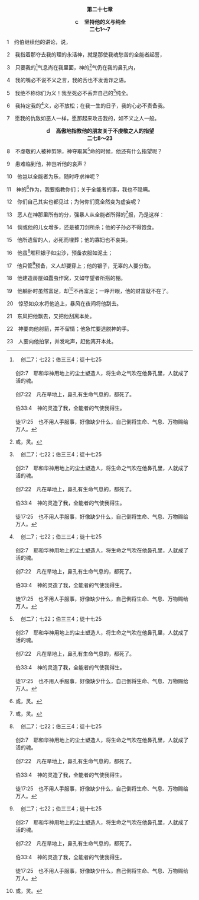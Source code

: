 <p style="text-align:center;font-weight:bold;">第二十七章</p>

<p style="text-align:center;font-weight:bold;">ｃ　坚持他的义与纯全<br>二七1～7</p>

1　约伯继续他的讲论，说，

2　我指着那夺去我的理的永活神，就是那使我魂愁苦的全能者起誓，

3　只要我的[^a]气息尚在我里面，神的[^1]气仍在我的鼻孔内，

[^1]:或，灵。

[^a]:　创二7；七22；伯三三4；徒十七25<br><br>创2:7　耶和华神用地上的尘土塑造人，将生命之气吹在他鼻孔里，人就成了活的魂。<br><br>创7:22　凡在旱地上，鼻孔有生命气息的，都死了。<br><br>伯33:4　神的灵造了我，全能者的气使我得生。<br><br>徒17:25　也不用人手服事，好像缺少什么，自己倒将生命、气息、万物赐给万人。

4　我的嘴必不说不义之言，我的舌也不发诡诈之语。

5　我绝不称你们为义！我至死必不丢弃自己的[^a]纯全。

[^a]:　伯三一6；二3<br><br>伯31:6　（愿神用公道的天平称我，好知道我的纯全；）<br><br>伯2:3　耶和华问撒但说，你曾用心察看我的仆人约伯没有？地上没有人像他完全且正直，敬畏神，远离恶事；你虽激动我攻击他，无故地毁灭他，他仍然持守他的纯全。

6　我持定我的[^a]义，必不放松；在我一生的日子，我的心必不责备我。

[^a]:　伯三二1；林前四4；参腓三9<br><br>伯32:1　于是这三个人，因约伯自以为义，就不再回答他。<br><br>林前4:4　我虽不觉得自己有错，却也不能因此得称义，但察验我的乃是主。<br><br>腓3:9　并且给人看出我是在祂里面，不是有自己那本于律法的义，乃是有那借着信基督而有的义，就是那基于信、本于神的义，

7　愿我的仇敌如恶人一样，愿那起来攻击我的，如不义之人一般。
<p style="text-align:center;font-weight:bold;">ｄ　高傲地指教他的朋友关于不虔敬之人的指望<br>二七8～23</p>

8　不虔敬的人被神剪除，神夺取其[^a]命的时候，他还有什么指望呢？

[^a]:　路十二20<br><br>路12:20　神却对他说，无知的人哪，今夜必要你的魂；你所预备的，要归谁？

9　患难临到他，神岂听他的哀声？

10　他岂以全能者为乐，随时呼求神呢？

11　神的[^1]作为，我要指教你们；关于全能者的事，我也不隐瞒。

[^1]:直译，手。

12　你们自己其实也都见过；为何你们竟全然变为虚妄呢？

13　恶人在神那里所有的分，强暴人从全能者所得的[^1]报，乃是这样：

[^1]:直译，产业。

14　倘或他的儿女增多，还是被刀剑所杀；他的子孙必不得饱食。

15　他所遗留的人，必死而埋葬；他的寡妇也不哀哭。

16　他虽[^a]堆积银子如尘沙，预备衣服如泥土；

[^a]:　箴十三22；传二26<br><br>箴13:22　善人给子孙遗留产业；罪人积存资财，却归义人所有。<br><br>传2:26　神看谁为好，就给谁智慧、知识和喜乐；却将辛劳给罪人，叫他将所收聚的、所堆积的，归给神看为好的人。这也是虚空，也是捕风。

17　他只管[^a]预备，义人却要穿上；他的银子，无辜的人要分取。

[^a]:　路十二20<br><br>路12:20　神却对他说，无知的人哪，今夜必要你的魂；你所预备的，要归谁？

18　他建造房屋如蠹虫作窝，又如守望者所搭的棚。

19　他躺卧时虽然富足，却[^1]不再富足；一睁开眼，他的财富就不在了。

[^1]:另作，不得收聚(即不得归到他的列祖那里)。

20　惊恐如众水将他追上，暴风在夜间将他刮去。

21　东风把他飘去，又把他刮离本处。

22　神要向他射箭，并不留情；他急忙要逃脱神的手。

23　人要向他拍掌，并发叱声，赶他离开本处。
